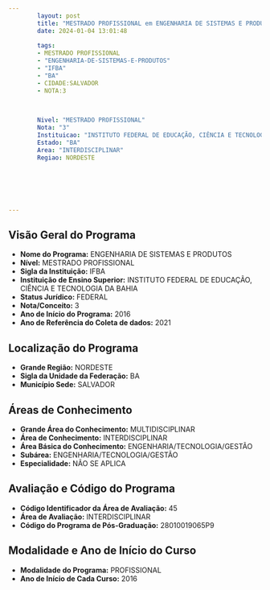 ```yaml
---
        layout: post
        title: "MESTRADO PROFISSIONAL em ENGENHARIA DE SISTEMAS E PRODUTOS na IFBA  "
        date: 2024-01-04 13:01:48
     
        tags:
        - MESTRADO PROFISSIONAL
        - "ENGENHARIA-DE-SISTEMAS-E-PRODUTOS"
        - "IFBA"
        - "BA"
        - CIDADE:SALVADOR
        - NOTA:3
        
       

        Nivel: "MESTRADO PROFISSIONAL"
        Nota: "3"
        Instituicao: "INSTITUTO FEDERAL DE EDUCAÇÃO, CIÊNCIA E TECNOLOGIA DA BAHIA"
        Estado: "BA"
        Area: "INTERDISCIPLINAR"
        Regiao: NORDESTE
        
        
        
        
        
        
---
```

## Visão Geral do Programa
- **Nome do Programa:** ENGENHARIA DE SISTEMAS E PRODUTOS
- **Nível:** MESTRADO PROFISSIONAL
- **Sigla da Instituição:** IFBA
- **Instituição de Ensino Superior:** INSTITUTO FEDERAL DE EDUCAÇÃO, CIÊNCIA E TECNOLOGIA DA BAHIA
- **Status Jurídico:** FEDERAL
- **Nota/Conceito:** 3
- **Ano de Início do Programa:** 2016
- **Ano de Referência do Coleta de dados:** 2021

## Localização do Programa
- **Grande Região:** NORDESTE
- **Sigla da Unidade da Federação:** BA
- **Município Sede:** SALVADOR

## Áreas de Conhecimento
- **Grande Área do Conhecimento:** MULTIDISCIPLINAR
- **Área de Conhecimento:** INTERDISCIPLINAR
- **Área Básica do Conhecimento:** ENGENHARIA/TECNOLOGIA/GESTÃO
- **Subárea:** ENGENHARIA/TECNOLOGIA/GESTÃO
- **Especialidade:** NÃO SE APLICA

## Avaliação e Código do Programa
- **Código Identificador da Área de Avaliação:** 45
- **Área de Avaliação:** INTERDISCIPLINAR
- **Código do Programa de Pós-Graduação:** 28010019065P9


## Modalidade e Ano de Início do Curso
- **Modalidade do Programa:** PROFISSIONAL
- **Ano de Início de Cada Curso:** 2016
